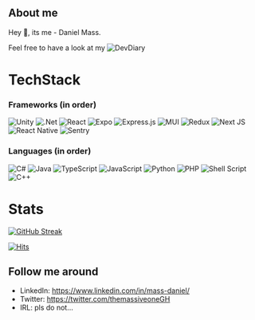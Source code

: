 ## About me

Hey 👋, its me - Daniel Mass.

Feel free to have a look at my ![DevDiary](https://github.com/orgs/MassiveCreationLab/discussions)

# TechStack

### Frameworks (in order)
![Unity](https://img.shields.io/badge/unity-%23000000.svg?style=for-the-badge&logo=unity&logoColor=white)
![.Net](https://img.shields.io/badge/.NET-5C2D91?style=for-the-badge&logo=.net&logoColor=white)
![React](https://img.shields.io/badge/react-%2320232a.svg?style=for-the-badge&logo=react&logoColor=%2361DAFB)
![Expo](https://img.shields.io/badge/expo-1C1E24?style=for-the-badge&logo=expo&logoColor=#D04A37)
![Express.js](https://img.shields.io/badge/express.js-%23404d59.svg?style=for-the-badge&logo=express&logoColor=%2361DAFB)
![MUI](https://img.shields.io/badge/MUI-%230081CB.svg?style=for-the-badge&logo=mui&logoColor=white)
![Redux](https://img.shields.io/badge/redux-%23593d88.svg?style=for-the-badge&logo=redux&logoColor=white)
![Next JS](https://img.shields.io/badge/Next-black?style=for-the-badge&logo=next.js&logoColor=white)
![React Native](https://img.shields.io/badge/react_native-%2320232a.svg?style=for-the-badge&logo=react&logoColor=%2361DAFB)
![Sentry](https://img.shields.io/badge/Sentry-black?style=for-the-badge&logo=Sentry&logoColor=#362D59)

### Languages (in order)
![C#](https://img.shields.io/badge/c%23-%23239120.svg?style=for-the-badge&logo=c-sharp&logoColor=white)
![Java](https://img.shields.io/badge/java-%23ED8B00.svg?style=for-the-badge&logo=java&logoColor=white)
![TypeScript](https://img.shields.io/badge/typescript-%23007ACC.svg?style=for-the-badge&logo=typescript&logoColor=white)
![JavaScript](https://img.shields.io/badge/javascript-%23323330.svg?style=for-the-badge&logo=javascript&logoColor=%23F7DF1E)
![Python](https://img.shields.io/badge/python-3670A0?style=for-the-badge&logo=python&logoColor=ffdd54)
![PHP](https://img.shields.io/badge/php-%23777BB4.svg?style=for-the-badge&logo=php&logoColor=white)
![Shell Script](https://img.shields.io/badge/shell_script-%23121011.svg?style=for-the-badge&logo=gnu-bash&logoColor=white)
![C++](https://img.shields.io/badge/c++-%2300599C.svg?style=for-the-badge&logo=c%2B%2B&logoColor=white)

# Stats

[![GitHub Streak](http://github-readme-streak-stats.herokuapp.com?user=themassiveone&theme=dark)](https://git.io/streak-stats)

[![Hits](https://hits.seeyoufarm.com/api/count/incr/badge.svg?url=https%3A%2F%2Fgithub.com%2Fthemassiveone%2Fhit-counter&count_bg=%2379C83D&title_bg=%23555555&icon=github.svg&icon_color=%23E7E7E7&title=Profile+Views&edge_flat=false)](https://hits.seeyoufarm.com)


## Follow me around

- LinkedIn: https://www.linkedin.com/in/mass-daniel/
- Twitter: https://twitter.com/themassiveoneGH
- IRL: pls do not...

